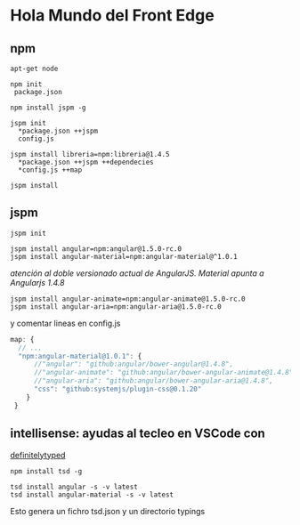# Hola Mundo del Front Edge

## npm

```
apt-get node

npm init
 package.json

npm install jspm -g

jspm init
  *package.json ++jspm
  config.js

jspm install libreria=npm:libreria@1.4.5
  *package.json ++jspm ++dependecies
  *config.js ++map

jspm install

```

## jspm
```
jspm init

jspm install angular=npm:angular@1.5.0-rc.0
jspm install angular-material=npm:angular-material@^1.0.1
```


*atención al doble versionado actual de AngularJS. 
Material apunta a Angularjs 1.4.8*

```
jspm install angular-animate=npm:angular-animate@1.5.0-rc.0
jspm install angular-aria=npm:angular-aria@1.5.0-rc.0
```

y comentar lineas en config.js

```javascript
map: {
  // ...
  "npm:angular-material@1.0.1": {
      //"angular": "github:angular/bower-angular@1.4.8",
      //"angular-animate": "github:angular/bower-angular-animate@1.4.8",
      //"angular-aria": "github:angular/bower-angular-aria@1.4.8",
      "css": "github:systemjs/plugin-css@0.1.20"
    }
 }
 ```
 
 ## intellisense: ayudas al tecleo en VSCode con 
 [definitelytyped](http://definitelytyped.org/tsd/)
 
 ```
 npm install tsd -g
 
 tsd install angular -s -v latest
 tsd install angular-material -s -v latest
 ```
 
 Esto genera un fichro tsd.json y un directorio typings